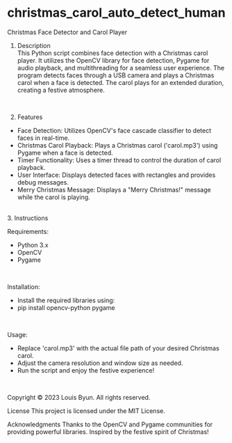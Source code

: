# christmas_carol_auto_detect_human
Christmas Face Detector and Carol Player
<br>
1. Description<br>
This Python script combines face detection with a Christmas carol player. It utilizes the OpenCV library for face detection, Pygame for audio playback, and multithreading for a seamless user experience. The program detects faces through a USB camera and plays a Christmas carol when a face is detected. The carol plays for an extended duration, creating a festive atmosphere.<br>
<br>


2. Features<br>

- Face Detection: Utilizes OpenCV's face cascade classifier to detect faces in real-time.
- Christmas Carol Playback: Plays a Christmas carol ('carol.mp3') using Pygame when a face is detected.
- Timer Functionality: Uses a timer thread to control the duration of carol playback.
- User Interface: Displays detected faces with rectangles and provides debug messages.
- Merry Christmas Message: Displays a "Merry Christmas!" message while the carol is playing.
<br>
3. Instructions<br>

Requirements:
- Python 3.x
- OpenCV
- Pygame
<br>

Installation:
- Install the required libraries using:
- pip install opencv-python pygame
<br>

Usage:
- Replace 'carol.mp3' with the actual file path of your desired Christmas carol.
- Adjust the camera resolution and window size as needed.
- Run the script and enjoy the festive experience!
<br>

Copyright
© 2023 Louis Byun. All rights reserved.
<br>

License
This project is licensed under the MIT License.
<br>

Acknowledgments
Thanks to the OpenCV and Pygame communities for providing powerful libraries.
Inspired by the festive spirit of Christmas!

